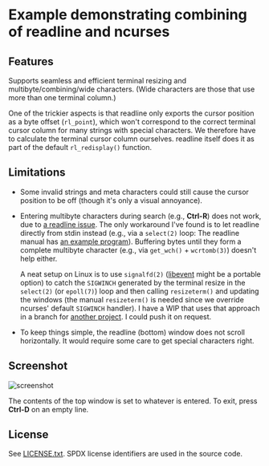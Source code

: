 # Example demonstrating combining of readline and ncurses

## Features

Supports seamless and efficient terminal resizing and multibyte/combining/wide characters. (Wide characters are those that use more than one terminal column.)

One of the trickier aspects is that readline only exports the cursor position as a byte offset (`rl_point`), which won't correspond to the correct terminal cursor column for many strings with special characters. We therefore have to calculate the terminal cursor column ourselves. readline itself does it as part of the default `rl_redisplay()` function.

## Limitations

* Some invalid strings and meta characters could still cause the cursor position to be off (though it's only a visual annoyance).

* Entering multibyte characters during search (e.g., **Ctrl-R**) does not work, due to [a readline issue]( http://lists.gnu.org/archive/html/bug-readline/2015-02/msg00026.html). The only workaround I've found is to let readline directly from stdin instead (e.g., via a `select(2)` loop: The readline manual has [an example program](https://cnswww.cns.cwru.edu/php/chet/readline/readline.html#SEC43)). Buffering bytes until they form a complete multibyte character (e.g., via `get_wch()` + `wcrtomb(3)`) doesn't help either.

  A neat setup on Linux is to use `signalfd(2)` ([libevent](http://libevent.org) might be a portable option) to catch the `SIGWINCH` generated by the terminal resize in the `select(2)` (or `epoll(7)`) loop and then calling `resizeterm()` and updating the windows (the manual `resizeterm()` is needed since we override ncurses' default `SIGWINCH` handler). I have a WIP that uses that approach in a branch for [another project](https://github.com/ulfalizer/botniklas). I could push it on request.
 
* To keep things simple, the readline (bottom) window does not scroll horizontally. It would require some care to get special characters right.

## Screenshot

![screenshot](https://raw.githubusercontent.com/ulfalizer/readline-and-ncurses/screenshot/screenshot.png)

The contents of the top window is set to whatever is entered. To exit, press **Ctrl-D** on an empty line.

## License

See [LICENSE.txt](LICENSE.txt). SPDX license identifiers are used in the source
code.
